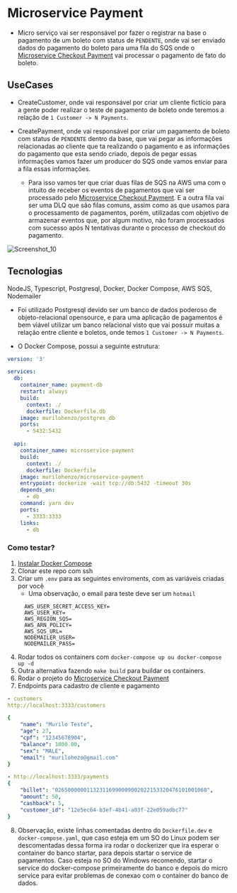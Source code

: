 # Microservice Payment
- Micro serviço vai ser responsável por fazer o registrar na base o pagamento de um boleto com status de ```PENDENTE```, onde vai ser enviado dados do pagamento do boleto para uma fila do SQS onde o [Microservice Checkout Payment](https://github.com/murilohenzo/microservice-checkout-payment) vai processar o pagamento de fato do boleto.
## UseCases
- CreateCustomer, onde vai responsável por criar um cliente fictício para a gente poder realizar o teste de pagamento de boleto onde teremos a relação de ```1 Customer -> N Payments```.
- CreatePayment, onde vai responsável por criar um pagamento de boleto com status de ```PENDENTE``` dentro da base, que vai pegar as informações relacionadas ao cliente que ta realizando o pagamento e as informações do pagamento que esta sendo criado, depois de pegar essas informações vamos fazer um producer do SQS onde vamos enviar para a fila essas informações.

    - Para isso vamos ter que criar duas filas de SQS na AWS uma com o intuito de receber os eventos de pagamentos que vai ser processado pelo [Microservice Checkout Payment](https://github.com/murilohenzo/microservice-checkout-payment). E a outra fila vai ser uma DLQ que são filas comuns, assim como as que usamos para o processamento de pagamentos, porém, utilizadas com objetivo de armazenar eventos que, por algum motivo, não foram processados com sucesso após N tentativas durante o processo de checkout do pagamento.

![Screenshot_10](https://user-images.githubusercontent.com/28688721/185530714-93fea336-7bdb-4e8a-a136-24ba041759ec.png)

## Tecnologias
NodeJS, Typescript, Postgresql, Docker, Docker Compose, AWS SQS, Nodemailer

- Foi utilizado Postgresql devido ser um banco de dados poderoso de objeto-relacional opensource, e para uma aplicação de pagamentos é bem viável utilizar um banco relacional visto que vai possuir muitas a relação entre cliente e boletos, onde temos  ```1 Customer -> N Payments```.

- O Docker Compose, possui a seguinte estrutura:
```yaml
version: '3'

services:
  db:
    container_name: payment-db
    restart: always
    build: 
      context: ./
      dockerfile: Dockerfile.db
    image: murilohenzo/postgres_db
    ports:
      - 5432:5432

  api:
    container_name: microservice-payment
    build: 
      context: ./
      dockerfile: Dockerfile
    image: murilohenzo/microservice-payment
    entrypoint: dockerize -wait tcp://db:5432 -timeout 30s 
    depends_on:
      - db
    command: yarn dev
    ports:
      - 3333:3333
    links:
      - db
```

### Como testar?

1. [Instalar Docker Compose](https://docs.docker.com/compose/install/)
2. Clonar este repo com ssh
3. Criar um ```.env``` para as seguintes enviroments, com as variáveis criadas por você
   - Uma observação, o email para teste deve ser um ```hotmail```
    ```.env 
      AWS_USER_SECRET_ACCESS_KEY=
      AWS_USER_KEY=
      AWS_REGION_SQS=
      AWS_ARN_POLICY=
      AWS_SQS_URL=
      NODEMAILER_USER=
      NODEMAILER_PASS=
    ```
4. Rodar todos os containers com `docker-compose up ou docker-compose up -d`
5. Outra alternativa fazendo `make build` para buildar os containers.
6. Rodar o projeto do [Microservice Checkout Payment](https://github.com/murilohenzo/microservice-checkout-payment)
7. Endpoints para cadastro de cliente e pagamento 

```yaml
- customers
http://localhost:3333/customers

{
	"name": "Murilo Teste",
	"age": 27,
	"cpf": "12345678904",
	"balance": 1000.00,
	"sex": "MALE",
	"email": "murilohezo@gmail.com"
}

- http://localhost:3333/payments
{
	"billet": "026500000011323116990009002022153320476101001068",
	"amount": 50,
	"cashback": 5,
	"customer_id": "12e5ec64-b3ef-4b41-a03f-22e059adbc77"
}
```

8. Observação, existe linhas comentadas dentro do ```Dockerfile.dev``` e ```docker-compose.yaml```, que caso esteja em um SO do Linux podem ser descomentadas dessa forma ira rodar o dockerizer que ira esperar o container do banco startar, para depois startar o service de pagamentos. Caso esteja no SO do Windows recomendo, startar o service do docker-compose primeiramente do banco e depois do micro service para evitar problemas de conexao com o container do banco de dados.
